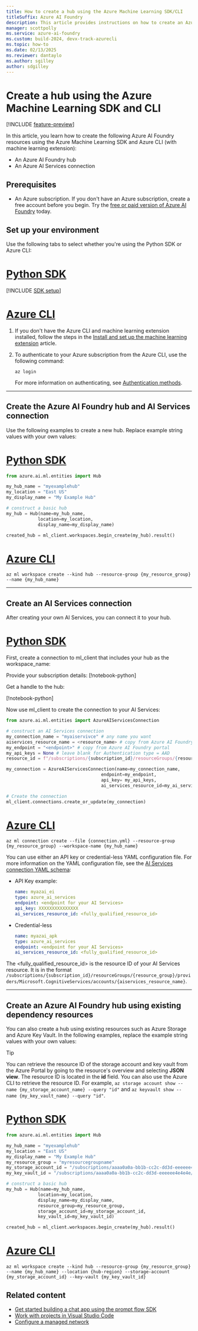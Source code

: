 ```yaml
---
title: How to create a hub using the Azure Machine Learning SDK/CLI
titleSuffix: Azure AI Foundry
description: This article provides instructions on how to create an Azure AI Foundry hub using the Azure Machine Learning SDK and Azure CLI extension.
manager: scottpolly
ms.service: azure-ai-foundry
ms.custom: build-2024, devx-track-azurecli
ms.topic: how-to
ms.date: 02/13/2025
ms.reviewer: dantaylo
ms.author: sgilley
author: sdgilley
---
```


# Create a hub using the Azure Machine Learning SDK and CLI

[!INCLUDE [feature-preview](../../includes/feature-preview.md)]

In this article, you learn how to create the following Azure AI Foundry resources using the Azure Machine Learning SDK and Azure CLI (with machine learning extension):
- An Azure AI Foundry hub
- An Azure AI Services connection

## Prerequisites

- An Azure subscription. If you don't have an Azure subscription, create a free account before you begin. Try the [free or paid version of Azure AI Foundry](https://azure.microsoft.com/free/) today.

## Set up your environment

Use the following tabs to select whether you're using the Python SDK or Azure CLI:

# [Python SDK](#tab/python)

[!INCLUDE [SDK setup](../../includes/development-environment-config.md)]

# [Azure CLI](#tab/azurecli)

1. If you don't have the Azure CLI and machine learning extension installed, follow the steps in the [Install and set up the machine learning extension](/azure/machine-learning/how-to-configure-cli) article.

1. To authenticate to your Azure subscription from the Azure CLI, use the following command:

    ```azurecli
    az login
    ```

    For more information on authenticating, see [Authentication methods](/cli/azure/authenticate-azure-cli).

---

## Create the Azure AI Foundry hub and AI Services connection

Use the following examples to create a new hub. Replace example string values with your own values:

# [Python SDK](#tab/python)

```Python
from azure.ai.ml.entities import Hub

my_hub_name = "myexamplehub"
my_location = "East US"
my_display_name = "My Example Hub"

# construct a basic hub
my_hub = Hub(name=my_hub_name, 
            location=my_location,
            display_name=my_display_name)

created_hub = ml_client.workspaces.begin_create(my_hub).result()

```

# [Azure CLI](#tab/azurecli)

```azurecli
az ml workspace create --kind hub --resource-group {my_resource_group} --name {my_hub_name}
```

---

## Create an AI Services connection

After creating your own AI Services, you can connect it to your hub.

# [Python SDK](#tab/python)

First, create a connection to ml_client that includes your hub as the workspace_name:

Provide your subscription details:
[!notebook-python[](~/azureml-examples-main/sdk/python/resources/connections/connections.ipynb?name=details)]

Get a handle to the hub:

[!notebook-python[](~/azureml-examples-main/sdk/python/resources/connections/connections.ipynb?name=ml_client)]

Now use ml_client to create the connection to your AI Services:

```python
from azure.ai.ml.entities import AzureAIServicesConnection

# construct an AI Services connection
my_connection_name = "myaiservivce" # any name you want
aiservices_resource_name = <resource_name> # copy from Azure AI Foundry portal
my_endpoint = "<endpoint>" # copy from Azure AI Foundry portal
my_api_keys = None # leave blank for Authentication type = AAD
resource_id = f"/subscriptions/{subscription_id}/resourceGroups/{resource_group}/providers/Microsoft.CognitiveServices/accounts/{aiservices_resource_name}"

my_connection = AzureAIServicesConnection(name=my_connection_name,
                                    endpoint=my_endpoint, 
                                    api_key= my_api_keys,
                                    ai_services_resource_id=my_ai_services_resource_id)

# Create the connection
ml_client.connections.create_or_update(my_connection)
```

# [Azure CLI](#tab/azurecli)

```azurecli
az ml connection create --file {connection.yml} --resource-group {my_resource_group} --workspace-name {my_hub_name}
```

You can use either an API key or credential-less YAML configuration file. For more information on the YAML configuration file, see the [AI Services connection YAML schema](/azure/machine-learning/reference-yaml-connection-ai-services):

- API Key example:

    ```yml
    name: myazai_ei
    type: azure_ai_services
    endpoint: <endpoint for your AI Services>
    api_key: XXXXXXXXXXXXXXX
    ai_services_resource_id: <fully_qualified_resource_id>
    ```

- Credential-less

    ```yml    
    name: myazai_apk
    type: azure_ai_services
    endpoint: <endpoint for your AI Services>
    ai_services_resource_id: <fully_qualified_resource_id>
    ```

The <fully_qualified_resource_id> is the resource ID of your AI Services resource. It is in the format `/subscriptions/{subscription_id}/resourceGroups/{resource_group}/providers/Microsoft.CognitiveServices/accounts/{aiservices_resource_name}`.

---

## Create an Azure AI Foundry hub using existing dependency resources

You can also create a hub using existing resources such as Azure Storage and Azure Key Vault. In the following examples, replace the example string values with your own values:

> [!TIP]
> You can retrieve the resource ID of the storage account and key vault from the Azure Portal by going to the resource's overview and selecting __JSON view__. The resource ID is located in the __id__ field. You can also use the Azure CLI to retrieve the resource ID. For example, `az storage account show --name {my_storage_account_name} --query "id"` and `az keyvault show --name {my_key_vault_name} --query "id"`.

# [Python SDK](#tab/python)

```Python
from azure.ai.ml.entities import Hub

my_hub_name = "myexamplehub"
my_location = "East US"
my_display_name = "My Example Hub"
my_resource_group = "myresourcegroupname"
my_storage_account_id = "/subscriptions/aaaa0a0a-bb1b-cc2c-dd3d-eeeeee4e4e4e/resourceGroups/myresourcegroupname/providers/Microsoft.Storage/storageAccounts/mystorageaccountname"
my_key_vault_id = "/subscriptions/aaaa0a0a-bb1b-cc2c-dd3d-eeeeee4e4e4e/resourceGroups/myresourcegroupname/providers/Microsoft.KeyVault/vaults/mykeyvaultname"

# construct a basic hub
my_hub = Hub(name=my_hub_name, 
            location=my_location,
            display_name=my_display_name,
            resource_group=my_resource_group,
            storage_account_id=my_storage_account_id,
            key_vault_id=my_key_vault_id)

created_hub = ml_client.workspaces.begin_create(my_hub).result()
```

# [Azure CLI](#tab/azurecli)

```azurecli
az ml workspace create --kind hub --resource-group {my_resource_group} --name {my_hub_name} --location {hub-region} --storage-account {my_storage_account_id} --key-vault {my_key_vault_id}
```


## Related content

- [Get started building a chat app using the prompt flow SDK](../../quickstarts/get-started-code.md)
- [Work with projects in Visual Studio Code](vscode.md)
- [Configure a managed network](../configure-managed-network.md?tabs=python)
